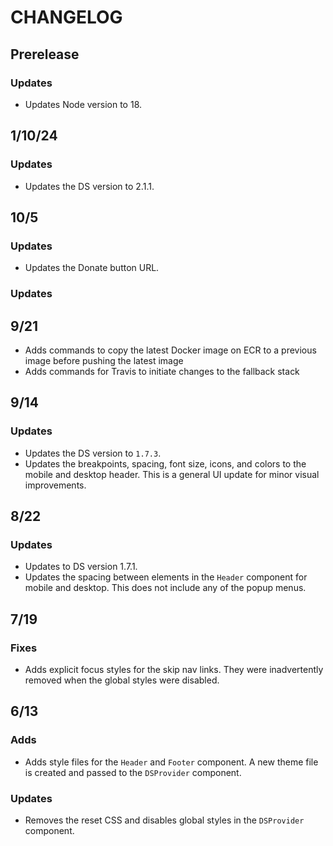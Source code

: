 # CHANGELOG

## Prerelease

### Updates

- Updates Node version to 18.

## 1/10/24

### Updates

- Updates the DS version to 2.1.1.

## 10/5

### Updates

- Updates the Donate button URL.

### Updates

## 9/21

- Adds commands to copy the latest Docker image on ECR to a previous image before pushing the latest image
- Adds commands for Travis to initiate changes to the fallback stack

## 9/14

### Updates

- Updates the DS version to `1.7.3`.
- Updates the breakpoints, spacing, font size, icons, and colors to the mobile and desktop header. This is a general UI update for minor visual improvements.

## 8/22

### Updates

- Updates to DS version 1.7.1.
- Updates the spacing between elements in the `Header` component for mobile and
  desktop. This does not include any of the popup menus.

## 7/19

### Fixes

- Adds explicit focus styles for the skip nav links. They were inadvertently
  removed when the global styles were disabled.

## 6/13

### Adds

- Adds style files for the `Header` and `Footer` component. A new theme file
  is created and passed to the `DSProvider` component.

### Updates

- Removes the reset CSS and disables global styles in the `DSProvider`
  component.

